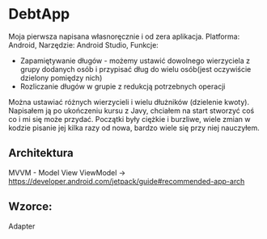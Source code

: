 # DebtApp
Moja pierwsza napisana własnoręcznie i od zera aplikacja.
Platforma: Android<wersja>, Narzędzie: Android Studio, Funkcje:
  - Zapamiętywanie długów - możemy ustawić dowolnego wierzyciela z grupy dodanych osób i przypisać dług do wielu osób(jest oczywiście dzielony pomiędzy nich)
  - Rozliczanie długów w grupie z redukcją potrzebnych operacji
  
Można ustawiać różnych wierzycieli i wielu dłużników (dzielenie kwoty).
Napisałem ją po ukończeniu kursu z Javy, chciałem na start stworzyć coś co i mi się może przydać.
Początki były ciężkie i burzliwe, wiele zmian w kodzie pisanie jej kilka razy od nowa, bardzo wiele się przy niej nauczyłem.

## Architektura 
MVVM - Model View ViewModel -> https://developer.android.com/jetpack/guide#recommended-app-arch
## Wzorce: 
Adapter 
